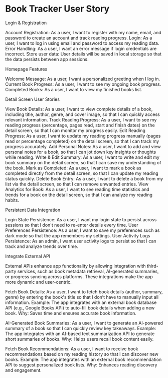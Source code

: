# Book Tracker User Story
Login & Registration

Account Registration: As a user, I want to register with my name, email, and password to create an account and track reading progress.
Login: As a user, I want to log in using email and password to access my reading data.
Error Handling: As a user, I want an error message if login credentials are incorrect.
Store user data: User details will be saved in local storage so that the data persists between app sessions.

Homepage Features

Welcome Message: As a user, I want a personalized greeting when I log in.
Current Book Progress: As a user, I want to see my ongoing book progress.
Completed Books: As a user, I want to view my finished books list.

Detail Screen User Stories

View Book Details: As a user, I want to view complete details of a book, including title, author, genre, and cover image, so that I can quickly access relevant information.
Track Reading Progress: As a user, I want to see my reading progress (percentage, pages read, start and finish dates) on the detail screen, so that I can monitor my progress easily.
Edit Reading Progress:  As a user, I want to update my reading progress manually (pages read or percentage completed) on the detail screen, so that I can track my progress accurately.
Add Personal Notes: As a user, I want to add and view personal notes for a book, so that I can jot down key insights or thoughts while reading.
Write & Edit Summary: As a user, I want to write and edit my book summary on the detail screen, so that I can save my understanding of the book.
Mark as Completed: As a user, I want to mark a book as completed directly from the detail screen, so that I can update my reading status quickly.
Delete Book Entry: As a user, I want to delete a book from my list via the detail screen, so that I can remove unwanted entries.
View Analytics for Book: As a user, I want to see reading time statistics and trends for a book on the detail screen, so that I can analyze my reading habits.



Persistent Data Integration

Login State Persistence: As a user, I want my login state to persist across sessions so that I don't need to re-enter details every time.
User Preferences Persistence: As a user, I want to save my preferences such as dark mode so that the app remembers my settings.
User Activity Logs Persistence: As an admin, I want user activity logs to persist so that I can track and analyze trends over time.

Integrate External API

External APIs enhance app functionality by allowing integration with third-party services, such as book metadata retrieval, AI-generated summaries, or progress syncing across platforms. These integrations make the app more dynamic and user-centric.

Fetch Book Details: As a user, I want to fetch book details (author, summary, genre) by entering the book's title so that I don’t have to manually input all information.
Example: The app integrates with an external book database API (e.g., Google Books API) to auto-fill book details when adding a new book.
Why: Saves time and ensures accurate book information.

AI-Generated Book Summaries: As a user, I want to generate an AI-powered summary of a book so that I can quickly review key takeaways.
Example: The app integrates with an AI-based text summarization API to generate short summaries of books.
Why: Helps users recall book content easily.

Fetch Book Recommendations: As a user, I want to receive book recommendations based on my reading history so that I can discover new books.
Example: The app integrates with an external book recommendation API to suggest personalized book lists.
Why: Enhances reading discovery and engagement.

